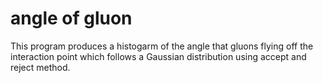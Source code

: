 # angle of gluon
This program produces a histogarm of the angle that gluons flying off the interaction point which follows a Gaussian distribution 
using accept and reject method.
